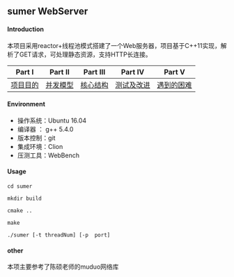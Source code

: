 sumer WebServer
---
#### Introduction
本项目采用reactor+线程池模式搭建了一个Web服务器，项目基于C++11实现，解析了GET请求，可处理静态资源，支持HTTP长连接。

| Part Ⅰ | Part Ⅱ | Part Ⅲ | Part Ⅳ | Part Ⅴ |
| :--------: | :---------: | :---------: | :---------: | :---------: |
| [项目目的](https://github.com/wuxdzju/sumer/blob/fixb/%E9%A1%B9%E7%9B%AE%E7%9B%AE%E7%9A%84.md)|[并发模型](https://github.com/wuxdzju/sumer/blob/fixb/%E5%B9%B6%E5%8F%91%E6%A8%A1%E5%9E%8B.md)|[核心结构](https://github.com/wuxdzju/sumer/blob/fixb/%E6%A0%B8%E5%BF%83%E7%BB%93%E6%9E%84.md) | [测试及改进](https://github.com/wuxdzju/sumer/blob/fixb/%E6%B5%8B%E8%AF%95%E5%8F%8A%E6%94%B9%E8%BF%9B.md) | [遇到的困难]()

#### Environment
- 操作系统：Ubuntu 16.04
- 编译器 ： g++ 5.4.0
- 版本控制：git
- 集成环境：Clion
- 压测工具：WebBench

#### Usage
```shell
cd sumer

mkdir build

cmake ..

make

./sumer [-t threadNum] [-p  port]
```

#### other
本项主要参考了陈硕老师的muduo网络库




